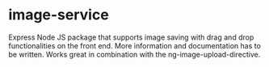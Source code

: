 image-service
=============

Express Node JS package that supports image saving with drag and drop functionalities on the front end. More information and documentation has to be written. Works great in combination with the ng-image-upload-directive.

